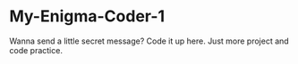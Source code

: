 # My-Enigma-Coder-1
Wanna send a little secret message? Code it up here.  Just more project and code practice.
